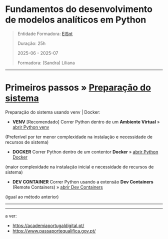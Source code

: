 # Fundamentos do desenvolvimento de modelos analíticos em Python


> Entidade Formadora: [EISnt](https://eisnt.com/)
>
> Duração: 25h
> 
> 2025-06 - 2025-07
> 
> Formadora: (Sandra) Liliana


* * * 
# Primeiros passos » [Preparação do sistema](system_prep/)

Preparação do sistema usando venv | Docker:


* **VENV** [Recomendado] Correr Python dentro de um **Ambiente Virtual** » [abrir Python venv](system_prep/python_venv.md)

(Preferível por ter menor complexidade na instalação e necessidade de recursos de sistema)


* **DOCKER** Correr Python dentro de um contentor **Docker** » [abrir Python Docker](system_prep/python_docker.md)

(maior complexidade na instalação inicial e necessidade de recursos de sistema)

* **DEV CONTAINER** Correr Python usando a extensão **Dev Containers** (Remote Containers) » [abrir Dev Containers](system_prep/python_dev_containers.md)

(igual ao método anterior)


* * *


***

a ver:
- https://academiaportugaldigital.pt/
- https://www.passaportequalifica.gov.pt/